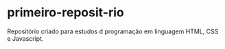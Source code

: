 # primeiro-reposit-rio
Repositório criado para estudos d programação em linguagem HTML, CSS e Javascript.
